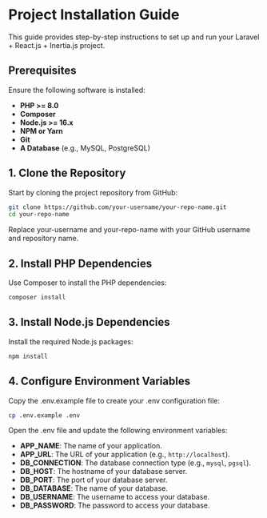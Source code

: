 # Project Installation Guide

This guide provides step-by-step instructions to set up and run your Laravel + React.js + Inertia.js project.

## Prerequisites

Ensure the following software is installed:

- **PHP >= 8.0**
- **Composer**
- **Node.js >= 16.x**
- **NPM or Yarn**
- **Git**
- **A Database** (e.g., MySQL, PostgreSQL)

## 1. Clone the Repository

Start by cloning the project repository from GitHub:

```bash
git clone https://github.com/your-username/your-repo-name.git
cd your-repo-name
```
Replace your-username and your-repo-name with your GitHub username and repository name.

## 2. Install PHP Dependencies

Use Composer to install the PHP dependencies:

```bash
composer install
```
## 3. Install Node.js Dependencies

Install the required Node.js packages:

```bash
npm install
```

## 4. Configure Environment Variables

Copy the .env.example file to create your .env configuration file:

```bash
cp .env.example .env
```
Open the .env file and update the following environment variables:

- **APP_NAME**: The name of your application.
- **APP_URL**: The URL of your application (e.g., `http://localhost`).
- **DB_CONNECTION**: The database connection type (e.g., `mysql`, `pgsql`).
- **DB_HOST**: The hostname of your database server.
- **DB_PORT**: The port of your database server.
- **DB_DATABASE**: The name of your database.
- **DB_USERNAME**: The username to access your database.
- **DB_PASSWORD**: The password to access your database.


